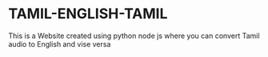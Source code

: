 # TAMIL-ENGLISH-TAMIL
This is a Website created using python node js where you can convert Tamil audio to English and vise versa
